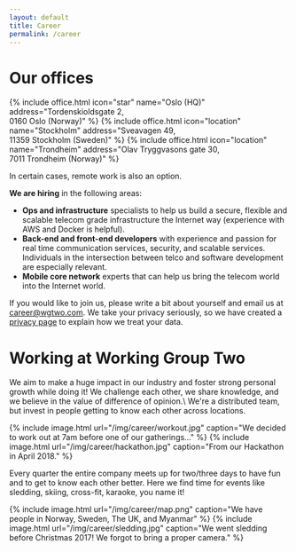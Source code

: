 ```yaml
---
layout: default
title: Career
permalink: /career
---
```


# Our offices

<div uk-grid class="ui-grid uk-grid-match uk-grid-small">
    {% include office.html icon="star" name="Oslo (HQ)" address="Tordenskioldsgate 2,<br> 0160 Oslo (Norway)" %}
    {% include office.html icon="location" name="Stockholm" address="Sveavagen 49,<br> 11359 Stockholm (Sweden)" %}
    {% include office.html icon="location" name="Trondheim" address="Olav Tryggvasons gate 30,<br> 7011 Trondheim (Norway)" %}
</div>

In certain cases, remote work is also an option.

**We are hiring** in the following areas:
*   **Ops and infrastructure** specialists to help us build a secure, flexible and scalable telecom grade infrastructure the Internet way (experience with AWS and Docker is helpful).
*   **Back-end and front-end developers** with experience and passion for real time communication services, security, and scalable services. Individuals in the intersection between telco and software development are especially relevant. 
*   **Mobile core network** experts that can help us bring the telecom world into the Internet world.


If you would like to join us, please write a bit about yourself and email us at <career@wgtwo.com>. 
We take your privacy seriously, so we have created a [privacy page](/privacy) to explain how we treat your data.

# Working at Working Group Two
We aim to make a huge impact in our industry and foster strong personal growth while doing it! We challenge each other, we share knowledge, and we believe in the value of difference of opinion.\\
We're a distributed team, but invest in people getting to know each other across locations. 

<div class="uk-child-width-1-2@m" uk-grid uk-lightbox="animation: scale">
    {% include image.html url="/img/career/workout.jpg" caption="We decided to work out at 7am before one of our gatherings..." %}
    {% include image.html url="/img/career/hackathon.jpg" caption="From our Hackathon in April 2018." %}
</div>

Every quarter the entire company meets up for two/three days to have fun and to get to know each other better. Here we find time for events like sledding, skiing, cross-fit, karaoke, you name it! 

<div class="uk-child-width-1-2@m" uk-grid uk-lightbox="animation: scale">
    {% include image.html url="/img/career/map.png" caption="We have people in Norway, Sweden, The UK, and Myanmar" %}
    {% include image.html url="/img/career/sledding.jpg" caption="We went sledding before Christmas 2017! We forgot to bring a proper camera." %}
</div>


